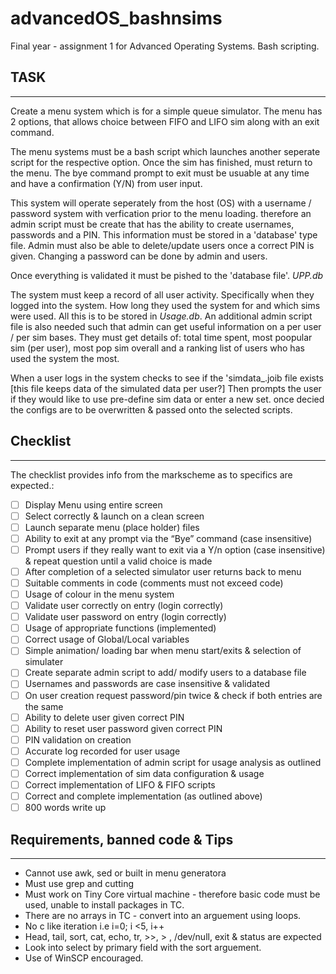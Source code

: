 # advancedOS_bashnsims
Final year -  assignment 1 for Advanced Operating Systems. Bash scripting. 

## TASK
_______

Create a menu system which is for a simple queue simulator.
The menu has 2 options, that allows choice between FIFO and LIFO sim along with an exit command. 

The menu systems must be a bash script which launches another seperate script for the respective option. Once the sim has finished, must return to the menu. 
The bye command prompt to exit must be usuable at any time and have a confirmation (Y/N) from user input. 

This system will operate seperately from the host (OS) with a username / password system with verfication prior to the menu loading. therefore an admin script must be create that has the ability to create usernames, passwords and a PIN. 
This information must be stored in a 'database' type file. 
Admin must also be able to delete/update users once a correct PIN is given. 
Changing a password can be done by admin and users. 

Once everything is validated it must be pished to the 'database file'. <i> UPP.db </i>

The system must keep a record of all user activity. Specifically when they logged into the system. How long they used the system for and which sims were used. All this is to be stored in <i> Usage.db</i>. 
An additional admin script file is also needed such that admin can get useful information on a per user / per sim bases. 
They must get details of: total time spent, most poopular sim (per user), most pop sim overall and a ranking list of users who has used the system the most. 

When a user logs in the system checks to see if the 'simdata_<username>.joib file exists [this file keeps data of the simulated data per user?] Then prompts the user if they would like to use pre-define sim data or enter a new set. once decied the configs are to be overwritten & passed onto the selected scripts. 

## Checklist
_____

The checklist provides info from the markscheme as to specifics are expected.:
- [ ] Display Menu using entire screen
- [ ] Select correctly & launch on a clean screen
- [ ] Launch separate menu (place holder) files
- [ ] Ability to exit at any prompt via the “Bye” command (case insensitive)
- [ ] Prompt users if they really want to exit via a Y/n option (case insensitive) & repeat question until a valid choice is made
- [ ] After completion of a selected simulator user returns back to menu
- [ ] Suitable comments in code (comments must not exceed code)
- [ ] Usage of colour in the menu system
- [ ] Validate user correctly on entry (login correctly)
- [ ] Validate user password on entry (login correctly)
- [ ] Usage of appropriate functions (implemented)
- [ ] Correct usage of Global/Local variables
- [ ] Simple animation/ loading bar when menu start/exits & selection of simulater 
- [ ] Create separate admin script to add/ modify users to a database file
- [ ] Usernames and passwords are case insensitive & validated 
- [ ] On user creation request password/pin twice & check if both entries are the same
- [ ] Ability to delete user given correct PIN
- [ ] Ability to reset user password given correct PIN
- [ ] PIN validation on creation
- [ ] Accurate log recorded for user usage
- [ ] Complete implementation of admin script for usage analysis as outlined
- [ ] Correct implementation of sim data configuration & usage
- [ ] Correct implementation of LIFO & FIFO scripts
- [ ] Correct and complete implementation (as outlined above)
- [ ] 800 words write up

## Requirements, banned code & Tips 
_____

- Cannot use awk, sed or built in menu generatora
- Must use grep and cutting
- Must work on Tiny Core virtual machine - therefore basic code must be used, unable to install packages in TC.
- There are no arrays in TC - convert into an arguement using loops.
- No c like iteration i.e i=0; i <5, i++
- Head, tail, sort, cat, echo, tr, >>, > , /dev/null, exit & status are expected
- Look into select by primary field with the sort arguement.
- Use of WinSCP encouraged. 
